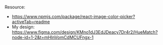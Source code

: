 Resource: 

- https://www.npmjs.com/package/react-image-color-picker?activeTab=readme
- My design: 
    https://www.figma.com/design/KMno1dJ3EdJDeacy7Dr4r2/HueMatch?node-id=1-2&t=mHlnVomCdMCUFngx-1